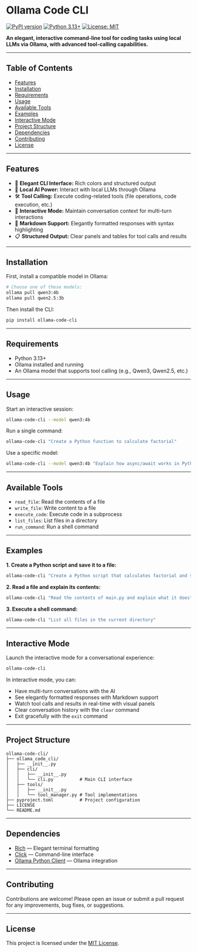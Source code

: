 
# Ollama Code CLI

[![PyPI version](https://badge.fury.io/py/ollama-code-cli.svg)](https://badge.fury.io/py/ollama-code-cli)
[![Python 3.13+](https://img.shields.io/badge/python-3.13+-blue.svg)](https://www.python.org/downloads/)
[![License: MIT](https://img.shields.io/badge/License-MIT-yellow.svg)](https://opensource.org/licenses/MIT)

**An elegant, interactive command-line tool for coding tasks using local LLMs via Ollama, with advanced tool-calling capabilities.**

---

## Table of Contents

- [Features](#features)
- [Installation](#installation)
- [Requirements](#requirements)
- [Usage](#usage)
- [Available Tools](#available-tools)
- [Examples](#examples)
- [Interactive Mode](#interactive-mode)
- [Project Structure](#project-structure)
- [Dependencies](#dependencies)
- [Contributing](#contributing)
- [License](#license)

---

## Features

- 🎨 **Elegant CLI Interface:** Rich colors and structured output
- 🤖 **Local AI Power:** Interact with local LLMs through Ollama
- 🛠️ **Tool Calling:** Execute coding-related tools (file operations, code execution, etc.)
- 💬 **Interactive Mode:** Maintain conversation context for multi-turn interactions
- 📝 **Markdown Support:** Elegantly formatted responses with syntax highlighting
- 📋 **Structured Output:** Clear panels and tables for tool calls and results

---

## Installation

First, install a compatible model in Ollama:

```bash
# Choose one of these models:
ollama pull qwen3:4b
ollama pull qwen2.5:3b
```

Then install the CLI:

```bash
pip install ollama-code-cli
```

---

## Requirements

- Python 3.13+
- Ollama installed and running
- An Ollama model that supports tool calling (e.g., Qwen3, Qwen2.5, etc.)

---

## Usage

Start an interactive session:

```bash
ollama-code-cli --model qwen3:4b
```

Run a single command:

```bash
ollama-code-cli "Create a Python function to calculate factorial"
```

Use a specific model:

```bash
ollama-code-cli --model qwen3:4b "Explain how async/await works in Python"
```

---

## Available Tools

- `read_file`: Read the contents of a file
- `write_file`: Write content to a file
- `execute_code`: Execute code in a subprocess
- `list_files`: List files in a directory
- `run_command`: Run a shell command

---

## Examples

**1. Create a Python script and save it to a file:**

```bash
ollama-code-cli "Create a Python script that calculates factorial and save it to a file named factorial.py"
```

**2. Read a file and explain its contents:**

```bash
ollama-code-cli "Read the contents of main.py and explain what it does"
```

**3. Execute a shell command:**

```bash
ollama-code-cli "List all files in the current directory"
```

---

## Interactive Mode

Launch the interactive mode for a conversational experience:

```bash
ollama-code-cli
```

In interactive mode, you can:

- Have multi-turn conversations with the AI
- See elegantly formatted responses with Markdown support
- Watch tool calls and results in real-time with visual panels
- Clear conversation history with the `clear` command
- Exit gracefully with the `exit` command

---

## Project Structure

```
ollama-code-cli/
├── ollama_code_cli/
│   ├── __init__.py
│   ├── cli/
│   │   ├── __init__.py
│   │   └── cli.py          # Main CLI interface
│   ├── tools/
│   │   ├── __init__.py
│   │   └── tool_manager.py # Tool implementations
├── pyproject.toml          # Project configuration
├── LICENSE
└── README.md
```

---

## Dependencies

- [Rich](https://github.com/Textualize/rich) — Elegant terminal formatting
- [Click](https://click.palletsprojects.com/) — Command-line interface
- [Ollama Python Client](https://github.com/ollama/ollama-python) — Ollama integration

---

## Contributing

Contributions are welcome! Please open an issue or submit a pull request for any improvements, bug fixes, or suggestions.

---

## License

This project is licensed under the [MIT License](LICENSE).